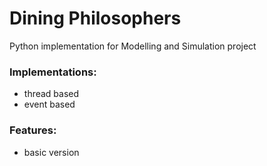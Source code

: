 # Dining Philosophers

Python implementation for Modelling and Simulation project

### Implementations:
* thread based
* event based

### Features:
* basic version
